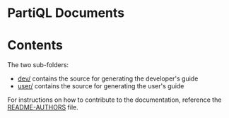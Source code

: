 # PartiQL Documents

# Contents

The two sub-folders:

- [dev/](dev) contains the source for generating the developer's guide
- [user/](user) contains the source for generating the user's guide

For instructions on how to contribute to the documentation, reference the [README-AUTHORS](./README-AUTHORS.md) file.
